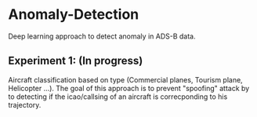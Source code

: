 # Anomaly-Detection
Deep learning approach to detect anomaly in ADS-B data.


## Experiment 1: (In progress)

Aircraft classification based on type (Commercial planes, Tourism plane, Helicopter ...).
The goal of this approach is to prevent "spoofing" attack by to detecting if the icao/callsing of an aircraft is correcponding to his trajectory.

